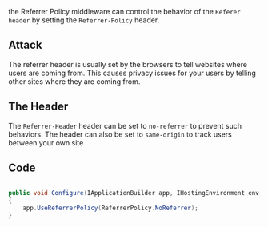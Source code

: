  the Referrer Policy middleware can control the behavior of the `Referer header` by setting the `Referrer-Policy` header.

## Attack

The referrer header is usually set by the browsers to tell websites where users are coming from. This causes privacy issues for your users by telling other sites where they are coming from.


## The Header

The `Referrer-Header` header can be set to `no-referrer` to prevent such behaviors. The header can also be set to `same-origin` to track users between your own site

## Code 

```csharp

public void Configure(IApplicationBuilder app, IHostingEnvironment env, ILoggerFactory loggerFactory)
{
    app.UseReferrerPolicy(ReferrerPolicy.NoReferrer);
}

```